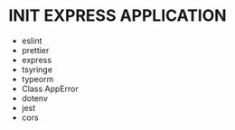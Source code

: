 # INIT EXPRESS APPLICATION

  - eslint
  - prettier
  - express
  - tsyringe
  - typeorm
  - Class AppError
  - dotenv
  - jest
  - cors
